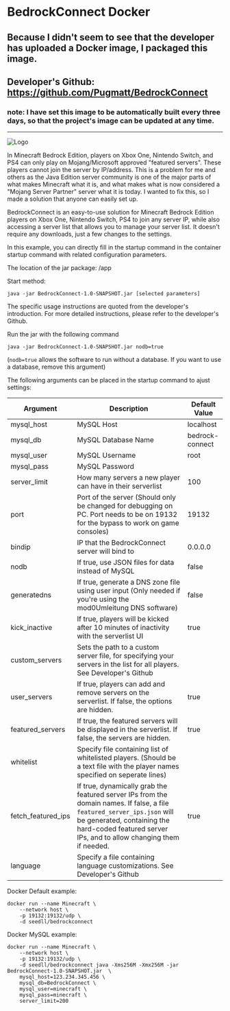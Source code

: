 # BedrockConnect Docker

## Because I didn't seem to see that the developer has uploaded a Docker image, I packaged this image.

## Developer's Github: https://github.com/Pugmatt/BedrockConnect
### note: I have set this image to be automatically built every three days, so that the project's image can be updated at any time.
-------------------


![Logo](https://i.imgur.com/H9zVzGT.png)


In Minecraft Bedrock Edition, players on Xbox One, Nintendo Switch, and PS4 can only play on Mojang/Microsoft approved "featured servers". These players cannot join the server by IP/address. This is a problem for me and others as the Java Edition server community is one of the major parts of what makes Minecraft what it is, and what makes what is now considered a "Mojang Server Partner" server what it is today. I wanted to fix this, so I made a solution that anyone can easily set up.

BedrockConnect is an easy-to-use solution for Minecraft Bedrock Edition players on Xbox One, Nintendo Switch, PS4 to join any server IP, while also accessing a server list that allows you to manage your server list. It doesn't require any downloads, just a few changes to the settings.


In this example, you can directly fill in the startup command in the container startup command with related configuration parameters.

The location of the jar package: /app

Start method: 

```
java -jar BedrockConnect-1.0-SNAPSHOT.jar [selected parameters]
```


The specific usage instructions are quoted from the developer's introduction. For more detailed instructions, please refer to the developer's Github.


Run the jar with the following command
```
java -jar BedrockConnect-1.0-SNAPSHOT.jar nodb=true
```
(```nodb=true``` allows the software to run without a database. If you want to use a database, remove this argument)

The following arguments can be placed in the startup command to ajust settings:

| Argument  | Description | Default Value |
| ------------- | ------------- | ------------- |
| mysql_host  | MySQL Host  | localhost |
| mysql_db | MySQL Database Name  | bedrock-connect |
| mysql_user | MySQL Username  | root |
| mysql_pass | MySQL Password  |  |
| server_limit | How many servers a new player can have in their serverlist  | 100 |
| port | Port of the server (Should only be changed for debugging on PC. Port needs to be on 19132 for the bypass to work on game consoles) | 19132 |
| bindip | IP that the BedrockConnect server will bind to | 0.0.0.0 |
| nodb | If true, use JSON files for data instead of MySQL | false |
| generatedns | If true, generate a DNS zone file using user input (Only needed if you're using the mod0Umleitung DNS software) | false |
| kick_inactive | If true, players will be kicked after 10 minutes of inactivity with the serverlist UI | true |
| custom_servers| Sets the path to a custom server file, for specifying your servers in the list for all players. See  Developer's Github |  |
| user_servers | If true, players can add and remove servers on the serverlist. If false, the options are hidden. | true |
| featured_servers | If true, the featured servers will be displayed in the serverlist.  If false, the servers are hidden. | true |
| whitelist | Specify file containing list of whitelisted players. (Should be a text file with the player names specified on seperate lines) | |
| fetch_featured_ips | If true, dynamically grab the featured server IPs from the domain names. If false, a file ```featured_server_ips.json``` will be generated, containing the hard-coded featured server IPs, and to allow changing them if needed.  | true |
| language | Specify a file containing language customizations. See Developer's Github | |

Docker Default example:
```
docker run --name Minecraft \
    --network host \
    -p 19132:19132/udp \
    -d seedll/bedrockconnect
```

Docker MySQL example:
```
docker run --name Minecraft \
    --network host \
    -p 19132:19132/udp \
    -d seedll/bedrockconnect java -Xms256M -Xmx256M -jar BedrockConnect-1.0-SNAPSHOT.jar  \
    mysql_host=123.234.345.456 \
    mysql_db=BedrockConnect \
    mysql_user=minecraft \
    mysql_pass=minecraft \
    server_limit=200
```
